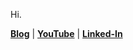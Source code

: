 
Hi.

**[Blog](https://blog.shlife.dev/)**  |  **[YouTube](https://youtube.shlife.dev)**  | **[Linked-In](https://www.linkedin.com/in/%EC%84%B1%ED%95%B4-%EC%A0%95-288bb0192/)**
